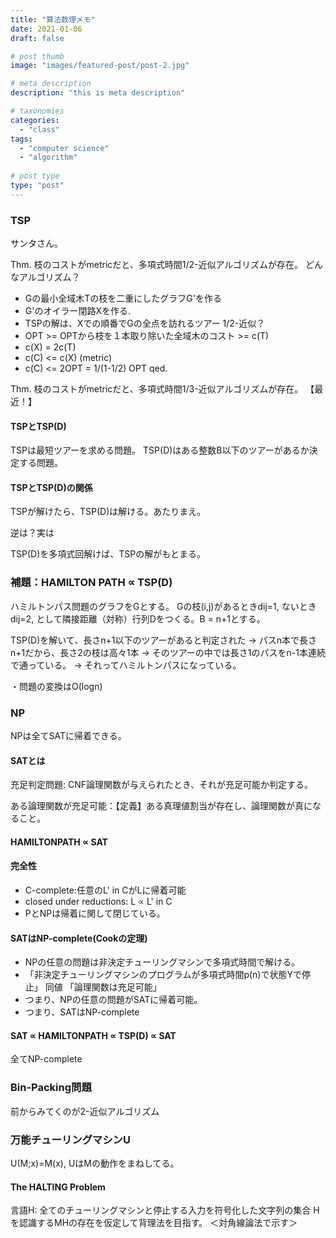 ```yaml
---
title: "算法数理メモ"
date: 2021-01-06
draft: false

# post thumb
image: "images/featured-post/post-2.jpg"

# meta description
description: "this is meta description"

# taxonomies
categories: 
  - "class"
tags:
  - "computer science"
  - "algorithm"
  
# post type
type: "post"
---
```


### TSP
サンタさん。

Thm. 枝のコストがmetricだと、多項式時間1/2-近似アルゴリズムが存在。
どんなアルゴリズム？
* Gの最小全域木Tの枝を二重にしたグラフG'を作る
* G'のオイラー閉路Xを作る.
* TSPの解は、Xでの順番でGの全点を訪れるツアー
1/2-近似？
* OPT >= OPTから枝を１本取り除いた全域木のコスト >= c(T)
* c(X) = 2c(T)
* c(C) <= c(X) (metric)
* c(C) <= 2OPT = 1/(1-1/2) OPT qed.

Thm. 枝のコストがmetricだと、多項式時間1/3-近似アルゴリズムが存在。
【最近！】


#### TSPとTSP(D)
TSPは最短ツアーを求める問題。
TSP(D)はある整数B以下のツアーがあるか決定する問題。

#### TSPとTSP(D)の関係

TSPが解けたら、TSP(D)は解ける。あたりまえ。

逆は？実は

TSP(D)を多項式回解けば、TSPの解がもとまる。

### 補題：HAMILTON PATH ∝ TSP(D)

ハミルトンパス問題のグラフをGとする。
Gの枝(i,j)があるときdij=1, ないときdij=2, として隣接距離（対称）行列Dをつくる。B = n+1とする。

TSP(D)を解いて、長さn+1以下のツアーがあると判定された
-> パスn本で長さn+1だから、長さ2の枝は高々1本
-> そのツアーの中では長さ1のパスをn-1本連続で通っている。
-> それってハミルトンパスになっている。

・問題の変換はO(logn)

### NP
NPは全てSATに帰着できる。

#### SATとは
充足判定問題:
CNF論理関数が与えられたとき、それが充足可能か判定する。

ある論理関数が充足可能：【定義】ある真理値割当が存在し、論理関数が真になること。

#### HAMILTONPATH ∝ SAT

#### 完全性
* C-complete:任意のL' in CがLに帰着可能
* closed under reductions: L ∝ L' in C
* PとNPは帰着に関して閉じている。

#### SATはNP-complete(Cookの定理)

* NPの任意の問題は非決定チューリングマシンで多項式時間で解ける。
* 「非決定チューリングマシンのプログラムが多項式時間p(n)で状態Yで停止」
同値
「論理関数は充足可能」
* つまり、NPの任意の問題がSATに帰着可能。
* つまり、SATはNP-complete

#### SAT ∝ HAMILTONPATH ∝ TSP(D) ∝ SAT
全てNP-complete

### Bin-Packing問題
前からみてくのが2-近似アルゴリズム


### 万能チューリングマシンU
U(M;x)=M(x), UはMの動作をまねしてる。

#### The HALTING Problem
言語H: 全てのチューリングマシンと停止する入力を符号化した文字列の集合
Hを認識するMHの存在を仮定して背理法を目指す。
＜対角線論法で示す＞


